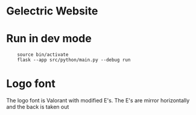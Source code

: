 # Gelectric Website

# Run in dev mode

```
	source bin/activate
	flask --app src/python/main.py --debug run
```

# Logo font
The logo font is Valorant with modified E's. The E's are mirror horizontally and the back is taken out
